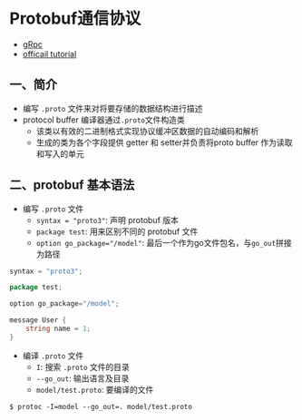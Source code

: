 # Protobuf通信协议

- [gRpc](https://grpc.io/docs/languages/go/quickstart/)
- [officail tutorial](https://developers.google.com/protocol-buffers/docs/gotutorial)

## 一、简介

- 编写 `.proto` 文件来对将要存储的数据结构进行描述
- protocol buffer 编译器通过`.proto`文件构造类
  - 该类以有效的二进制格式实现协议缓冲区数据的自动编码和解析
  - 生成的类为各个字段提供 getter 和 setter并负责将proto buffer 作为读取和写入的单元

## 二、protobuf 基本语法

- 编写 `.proto` 文件
  - `syntax = "proto3"`: 声明 protobuf 版本
  - `package test`: 用来区别不同的 protobuf 文件
  - `option go_package="/model"`: 最后一个作为go文件包名，与`go_out`拼接为路径

```go
syntax = "proto3"; 

package test; 

option go_package="/model"; 

message User {
    string name = 1;
}
```

- 编译 `.proto` 文件
  - `I`: 搜索 `.proto` 文件的目录
  - `--go_out`: 输出语言及目录
  - `model/test.proto`: 要编译的文件

```shell
$ protoc -I=model --go_out=. model/test.proto
```